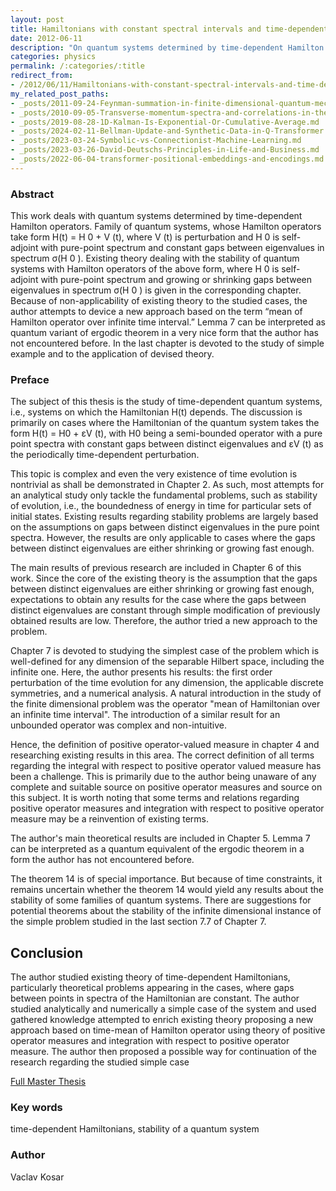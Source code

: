 ```yaml
---
layout: post
title: Hamiltonians with constant spectral intervals and time-dependent perturbation
date: 2012-06-11
description: "On quantum systems determined by time-dependent Hamilton operators. Family of quantum systems, whose Hamilton operators take form H(t) = H 0 + V (t), where V (t) is perturbation and H 0 is self-adjoint with pure-point spectrum and constant gaps between eigenvalues in spectrum \u03C3(H 0 )."
categories: physics
permalink: /:categories/:title
redirect_from:
- /2012/06/11/Hamiltonians-with-constant-spectral-intervals-and-time-dependent-perturbation.html
my_related_post_paths:
- _posts/2011-09-24-Feynman-summation-in-finite-dimensional-quantum-mechanics.md
- _posts/2010-09-05-Transverse-momentum-spectra-and-correlations-in-the-blast-wave-model-with-resonances.md
- _posts/2019-08-28-1D-Kalman-Is-Exponential-Or-Cumulative-Average.md
- _posts/2024-02-11-Bellman-Update-and-Synthetic-Data-in-Q-Transformer.md
- _posts/2023-03-24-Symbolic-vs-Connectionist-Machine-Learning.md
- _posts/2023-03-26-David-Deutschs-Principles-in-Life-and-Business.md
- _posts/2022-06-04-transformer-positional-embeddings-and-encodings.md
---
```



### Abstract
This work deals with quantum systems determined by time-dependent Hamilton operators. Family of quantum systems, whose Hamilton operators take form H(t) = H 0 + V (t), where V (t) is perturbation and H 0 is self-adjoint with pure-point spectrum and constant gaps between eigenvalues in spectrum σ(H 0 ). Existing theory dealing with the stability of quantum systems with Hamilton operators of the above form, where H 0 is self-adjoint with pure-point spectrum and growing or shrinking gaps between eigenvalues in spectrum σ(H 0 ) is given in the corresponding chapter. Because of non-applicability of existing theory to the studied cases, the author attempts to device a new approach based on the term “mean of Hamilton operator over infinite time interval.” Lemma 7 can be interpreted as quantum variant of ergodic theorem in a very nice form that the author has not encountered before. In the last chapter is devoted to the study of simple example and to the application of devised theory.


### Preface

The subject of this thesis is the study of time-dependent quantum systems, i.e., systems on which the Hamiltonian H(t) depends. The discussion is primarily on cases where the Hamiltonian of the quantum system takes the form H(t) = H0 + εV (t), with H0 being a semi-bounded operator with a pure point spectra with constant gaps between distinct eigenvalues and εV (t) as the periodically time-dependent perturbation. 

This topic is complex and even the very existence of time evolution is nontrivial as shall be demonstrated in Chapter 2. As such, most attempts for an analytical study only tackle the fundamental problems, such as stability of evolution, i.e., the boundedness of energy in time for particular sets of initial states. Existing results regarding stability problems are largely based on the assumptions on gaps between distinct eigenvalues in the pure point spectra. However, the results are only applicable to cases where the gaps between distinct eigenvalues are either shrinking or growing fast enough. 

The main results of previous research are included in Chapter 6 of this work. Since the core of the existing theory is the assumption that the gaps between distinct eigenvalues are either shrinking or growing fast enough, expectations to obtain any results for the case where the gaps between distinct eigenvalues are constant through simple modification of previously obtained results are low. Therefore, the author tried a new approach to the problem. 

Chapter 7 is devoted to studying the simplest case of the problem which is well-defined for any dimension of the separable Hilbert space, including the infinite one. Here, the author presents his results: the first order perturbation of the time evolution for any dimension, the applicable discrete symmetries, and a numerical analysis. A natural introduction in the study of the finite dimensional problem was the operator "mean of Hamiltonian over an infinite time interval". The introduction of a similar result for an unbounded operator was complex and non-intuitive. 

Hence, the definition of positive operator-valued measure in chapter 4 and researching existing results in this area. The correct definition of all terms regarding the integral with respect to positive operator valued measure has been a challenge. This is primarily due to the author being unaware of any complete and suitable source on positive operator measures and source on this subject. It is worth noting that some terms and relations regarding positive operator measures and integration with respect to positive operator measure may be a reinvention of existing terms. 

The author's main theoretical results are included in Chapter 5. Lemma 7 can be interpreted as a quantum equivalent of the ergodic theorem in a form the author has not encountered before. 

The theorem 14 is of special importance. But because of time constraints, it remains uncertain whether the theorem 14 would yield any results about the stability of some families of quantum systems. There are suggestions for potential theorems about the stability of the infinite dimensional instance of the simple problem studied in the last section 7.7 of Chapter 7.


## Conclusion
The author studied existing theory of time-dependent Hamiltonians, particularly theoretical problems appearing in the cases, where gaps between points in spectra of the Hamiltonian are constant.
The author studied analytically and numerically a simple case of the system and used gathered knowledge attempted to enrich existing theory proposing a new approach based on time-mean of Hamilton operator using theory of positive operator measures and integration with respect to positive operator measure.
The author then proposed a possible way for continuation of the research regarding the studied simple case


[Full Master Thesis](http://physics.fjfi.cvut.cz/publications/mf/2009/kosar_thesis.pdf)

### Key words
time-dependent Hamiltonians, stability of a quantum system


### Author
Vaclav Kosar